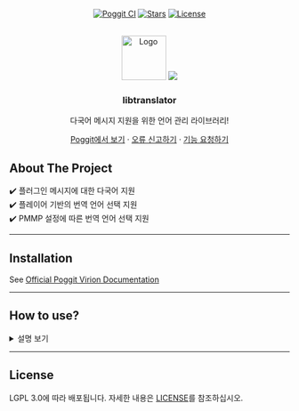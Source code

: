 <!-- PROJECT BADGES -->
<div align="center">

[![Poggit CI][poggit-ci-badge]][poggit-ci-url]
[![Stars][stars-badge]][stars-url]
[![License][license-badge]][license-url]

</div>


<!-- PROJECT LOGO -->
<br />
<div align="center">
  <img src="https://raw.githubusercontent.com/presentkim-pm/libtranslator/main/assets/icon.png" alt="Logo" width="80" height="80"/>
  <a href="https://github.com/presentkim-pm/libtranslator/blob/main/README.md">  
    <img src="https://img.shields.io/static/v1?label=read%20in&message=English&color=success">
  </a>  
  <h3>libtranslator</h3>
  <p align="center">
    다국어 메시지 지원을 위한 언어 관리 라이브러리!

[Poggit에서 보기][poggit-ci-url] · [오류 신고하기][issues-url] · [기능 요청하기][issues-url]

  </p>
</div>


<!-- ABOUT THE PROJECT -->
## About The Project
:heavy_check_mark: 플러그인 메시지에 대한 다국어 지원  
:heavy_check_mark: 플레이어 기반의 번역 언어 선택 지원  
:heavy_check_mark: PMMP 설정에 따른 번역 언어 선택 지원  

-----

## Installation
See [Official Poggit Virion Documentation](https://github.com/poggit/support/blob/master/virion.md)

-----

## How to use?
<details>
<summary>설명 보기</summary>

아래의 기본 사용법 4단계를 따르세요:
1. [:zap: 언어 파일 작성하기](#zap-%EC%96%B8%EC%96%B4-%ED%8C%8C%EC%9D%BC-%EC%9E%91%EC%84%B1%ED%95%98%EA%B8%B0)
2. [:zap: 기본 언어 파일들 저장하기](#zap-%EA%B8%B0%EB%B3%B8-%EC%96%B8%EC%96%B4-%ED%8C%8C%EC%9D%BC%EB%93%A4-%EC%A0%80%EC%9E%A5%ED%95%98%EA%B8%B0)
3. [:zap: `Translator` 인스턴스 생성하기](#zap-translator-%EC%9D%B8%EC%8A%A4%ED%84%B4%EC%8A%A4-%EC%83%9D%EC%84%B1%ED%95%98%EA%B8%B0)
4. [:zap: `Translator` 사용하기](#zap-translator-%EC%82%AC%EC%9A%A9%ED%95%98%EA%B8%B0)

+ [:sparkles: `TranslatablePluginTrait`를 통한 빠르게 사용하기](#sparkles-translatableplugintrait%EB%A5%BC-%ED%86%B5%ED%95%9C-%EB%B9%A0%EB%A5%B4%EA%B2%8C-%EC%82%AC%EC%9A%A9%ED%95%98%EA%B8%B0)
+ [:sparkles: `GlobalParams`](#sparkles-globalparams)

---- 

#### :zap: 언어 파일 작성하기
> 이 라이브러리는 PMMP에서 사용하는 언어 리소스 이름 패턴을 사용합니다  
> 따라서 설정된 규칙에 따라 언어 자원 파일의 이름을 지정해야합니다
> ```php  
> Rules:  
> /resources/locale/{$locale}.ini  
> ```  
> - **$locale**은 [`ISO_639-3`](https://en.wikipedia.org/wiki/ISO_639-3) 표준에 따른 언어 코드입니다
> ```php  
> Examples:  
> /resources/locale/eng.ini  
> /resources/locale/kor.ini  
> /resources/locale/chz.ini  
> /resources/locale/ind.ini  
> /resources/locale/jpn.ini  
> ```  

#### :zap: 기본 언어 파일들 저장하기
> 이 라이브러리는 사용자가 메시지를 수정할 수 있도록 플러그인 데이터 폴더에서 언어 파일을 로드합니다 (플러그인 resources/ 폴더가 아님)  
> 따라서 `Translator` 인스턴스를 만들기 전에 기본 언어 파일을 저장해야 합니다
> ```php  
> //플러그인이 로드 될 때 기본 언어 파일들을 저장하는 예제 소스  
> class Main extends PluginBase{  
>     public function saveDefaultLanguages() : void{  
>         foreach($this->getResources() as $filePath => $info){  
>             if(preg_match("/^locale\/[a-zA-Z]{3}\.ini$/", $filePath)){  
>                 $this->saveResource($filePath);  
>             }  
>         }  
>     }  
> 
>     public function onLoad() : void{  
>         $this->saveDefaultLanguages();  
>     }  
> }  
> ```  

#### :zap: `Translator` 인스턴스 생성하기
> 이제 플러그인을 위한 `Translator` 인스턴스를 만들 수 있습니다  
> 위에 저장된 모든 언어 파일이 로드 되어야 합니다  
> 기본 언어 파일도 플러그인 리소스에서 로드 해야 합니다
> ```php  
> //플러그인이 로드 될 때 `Translator` 인스턴스를 생성하는 예제 소스  
> class Main extends PluginBase{  
>     private Translator $translator;  
>  
>     public function onLoad() : void{  
>         $this->saveDefaultLanguages();  
>         $this->translator = new Translator($this->loadLanguages(), $this->loadDefaultLanguage());  
>     }  
> 
>     private function loadLanguages() : array{  
>         /** @var PluginBase|TranslatablePluginTrait $this */  
>         $languages = [];  
> 
>         $path = $this->getDataFolder() . "locale/";  
>         if(!is_dir($path))  
>             throw new RuntimeException("Language directory {$path} does not exist or is not a directory");  
> 
>         foreach(scandir($path, SCANDIR_SORT_NONE) as $_ => $filename){  
>             if(!preg_match("/^([a-zA-Z]{3})\.ini$/", $filename, $matches) || !isset($matches[1]))  
>                 continue;  
> 
>             $languages[$matches[1]] = Language::fromFile($path . $filename, $matches[1]);  
>         }  
>         return $languages;  
>     }  
> 
>     private function loadDefaultLanguage() : ?Language{  
>         $resource = $this->getResource("locale/{$this->getServer()->getLanguage()->getLang()}.ini"); 
>         if($resource === null){  
>             //Use the first searched file as fallback  
>             foreach($this->getResources() as $filePath => $info){  
>                 if(!preg_match("/^locale\/([a-zA-Z]{3})\.ini$/", $filePath, $matches) || !isset($matches[1]))  
>                     continue;  
> 
>                 $locale = $matches[1];  
>                 $resource = $this->getResource($filePath);  
>                 if($resource !== null)  
>                     break;  
>             }  
>         }  
>         if($resource !== null){  
>             $contents = stream_get_contents($resource);  
>             fclose($resource);  
>             return Language::fromContents($contents, strtolower($locale));  
>         }  
> 
>         return null;  
>     }  
>  
>     private function saveDefaultLanguages() : void; //위와 같음
> }
> ```  

#### :zap: `Translator` 사용하기
> 이제 `Translator`를 사용하는 것만 남았습니다
> 1. 플레이어의 언어 설정과 일치하는 번역 된 메시지를 받으려면 `Translator::translateTo(string, string [], CommandSender) : string`을 사용하세요
> 1. 서버의 언어 설정과 일치하는 번역 된 메시지를 받으려면 `Translator::translate(string, string []) : string`을 사용하세요
> ```php  
> //플레이어가 참여할 때 기본 서버 소개를 보내는 예제 소스  
> class Main extends PluginBase implements Listener{  
>     private Translator $translator;  
> 
>     public function getTranslator() : Translator; //위와 같음
>  
>     public function onLoad() : void; //위와 같음
> 
>     public function onEnable() : void{  
>       $this->getServer()->getPluginManager()->registerEvents($this, $this);  
>     }  
> 
>     public function onPlayerJoin(PlayerJoinEvent $event) : void{  
>         $player = $event->getPlayer();  
>         $player->sendMessage($this->getTranslator()->translateTo("basic.server.introduction", [], $player));  
>     }  
> 
>     private function saveDefaultLanguages() : void;     //위와 같음
>     private function loadLanguages() : array;           //위와 같음
>     private function loadDefaultLanguage() : ?Language; //위와 같음
> }
> ```  
  
-----

#### :sparkles: `TranslatablePluginTrait`를 통한 빠르게 사용하기
> `TranslatorHolder` 인터페이스는 이 클래스가 `Translator`를 소유함을 의미합니다  
> 기본적으로 플러그인의 메인 클래스에 구현되는 것이 가장 좋습니다  
> 따라서 이 라이브러리는 빠른 사용을 위해 `PluginBase`에 사용할 수 있는 Trait을 제공합니다  
> 이 trait은 getTranslator() 메소드가 호출 될 때 기본 언어 파일 저장과 로드를 모두 자동으로 수행합니다  
> 그리고 PluginBase 에 `translateTo()` 메서드를 추가합니다
> ```php
> //플레이어가 참여할 때 기본 서버 소개 메세지를 보내는 예제 소스  
> class Main extends PluginBase implements Listener{  
>     use TranslatablePluginTrait;  
> 
>     public function onEnable() : void{  
>       $this->getServer()->getPluginManager()->registerEvents($this, $this);  
>     }  
> 
>     public function onPlayerJoin(PlayerJoinEvent $event) : void{  
>         $player = $event->getPlayer();  
>         $player->sendMessage($this->translateTo("basic.server.introduction", [], $player));  
>     }  
> }  
> ```  
  
-----

#### :sparkles: GlobalParams

See [GlobalParams](https://github.com/presentkim-pm/libtranslator/blob/main/GlobalParams.md)

</details>

------

## License
LGPL 3.0에 따라 배포됩니다. 자세한 내용은 [LICENSE][license-url]를 참조하십시오.


[poggit-ci-badge]: https://poggit.pmmp.io/ci.shield/presentkim-pm/libtranslator/libtranslator?style=for-the-badge
[stars-badge]: https://img.shields.io/github/stars/presentkim-pm/libtranslator.svg?style=for-the-badge
[license-badge]: https://img.shields.io/github/license/presentkim-pm/libtranslator.svg?style=for-the-badge

[poggit-ci-url]: https://poggit.pmmp.io/ci/presentkim-pm/libtranslator/libtranslator
[stars-url]: https://github.com/presentkim-pm/libtranslator/stargazers
[issues-url]: https://github.com/presentkim-pm/libtranslator/issues
[license-url]: https://github.com/presentkim-pm/libtranslator/blob/main/LICENSE

[project-icon]: https://raw.githubusercontent.com/presentkim-pm/libtranslator/main/assets/icon.png
